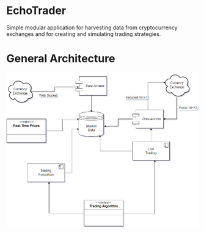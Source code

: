 # EchoTrader

Simple modular application for harvesting data from cryptocurrency exchanges and for creating and simulating trading strategies.


# General Architecture

![general architecture diagram](/documentation/architecture/diagrams/EchoTrader%20high%20level%20arch%20diagram%20v1.png?raw=true "EchoTrader Architectural Diagram")